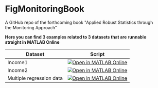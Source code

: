 # FigMonitoringBook
A GitHub repo of the forthcoming book "Applied Robust Statistics through the Monitoring Approach"



**Here you can find 3 examples related to 3 datasets that are runnable straight in MATLAB Online**


| Dataset    |  Script  |
|---|---|
| Income1 |[![Open in MATLAB Online](https://www.mathworks.com/images/responsive/global/open-in-matlab-online.svg)](https://matlab.mathworks.com/open/github/v1?repo=UniprJRC/FigMonitoringBook&file=/cap1/Income1main.m) |
| Income2  | [![Open in MATLAB Online](https://www.mathworks.com/images/responsive/global/open-in-matlab-online.svg)](https://matlab.mathworks.com/open/github/v1?repo=UniprJRC/FigMonitoringBook&file=/cap1/Income2main.m) |
| Multiple regression data | [![Open in MATLAB Online](https://www.mathworks.com/images/responsive/global/open-in-matlab-online.svg)](https://matlab.mathworks.com/open/github/v1?repo=UniprJRC/FigMonitoringBook&file=/cap4/ARdata.m) |
